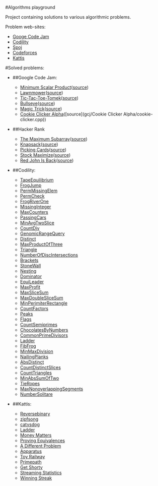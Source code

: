 #Algorithms playground

Project containing solutions to various algorithmic problems.

Problem web-sites:

* [Googe Code Jam](http://code.google.com/codejam/)
* [Codility](https://codility.com/train/)
* [Spoj](http://www.spoj.com/)
* [Codeforces](http://codeforces.com/)
* [Kattis](https://open.kattis.com/)
 
#Solved problems:


* ##Google Code Jam:
    * [Minimum Scalar Product](http://code.google.com/codejam/contest/32016/dashboard#s=p0)([source](gcj/minimum-scalar-product/minimum-scalar-product.cpp))
    * [Lawnmower](https://code.google.com/codejam/contest/2270488/dashboard#s=p1)([source](gcj/lawn-mower/lawn-mower.cpp))
    * [Tic-Tac-Toe-Tomek](https://code.google.com/codejam/contest/2270488/dashboard#s=p0&a=0)([source](gcj/Tic-Tac-Toe-Tomek/tic-tac-toe-tomek.cpp))
    * [Bullseye](http://code.google.com/codejam/contest/2418487/dashboard#s=p0&a=0)([source](gcj/Bullseye/bullseye.cpp))
    * [Magic Trick](https://code.google.com/codejam/contest/2974486/dashboard#s=p0)([source](gcj/magic-trick/magic_trick.cpp))
    * [Cookie Clicker Alpha](https://code.google.com/codejam/contest/2974486/dashboard#s=p1)([source](gcj/Cookie Clicker Alpha/cookie-clicker.cpp))


* ##Hacker Rank
	* [The Maximum Subarray](https://www.hackerrank.com/challenges/maxsubarray/)([source](hacker_rank/TheMaximumSubarray.py))
	* [Knapsack](https://www.hackerrank.com/challenges/unbounded-knapsack/)([source](hacker_rank/Knapsack.py))
	* [Picking Cards](https://www.hackerrank.com/challenges/picking-cards)([source](hacker_rank/PickingCards.py))
	* [Stock Maximize](https://www.hackerrank.com/challenges/stockmax)([source](hacker_rank/StockMaximize.py))
	* [Red John Is Back](https://www.hackerrank.com/challenges/red-john-is-back)([source](hacker_rank/RedJohnIsBack.py))

    
* ##Codility:
    * [TapeEquilibrium ](https://codility.com/demo/take-sample-test/tape_equilibrium)
    * [FrogJump](https://codility.com/demo/take-sample-test/frog_jmp)
    * [PermMissingElem](https://codility.com/demo/take-sample-test/perm_missing_elem)
    * [PermCheck](https://codility.com/demo/take-sample-test/perm_check)
    * [FrogRiverOne](https://codility.com/demo/take-sample-test/frog_river_one)
    * [MissingInteger](https://codility.com/demo/take-sample-test/missing_integer)
    * [MaxCounters](https://codility.com/demo/take-sample-test/max_counters)
    * [PassingCars](https://codility.com/demo/take-sample-test/passing_cars)
    * [MinAvgTwoSlice](https://codility.com/demo/take-sample-test/min_avg_two_slice)
    * [CountDiv](https://codility.com/demo/take-sample-test/count_div)
    * [GenomicRangeQuery](https://codility.com/demo/take-sample-test/genomic_range_query)
    * [Distinct](https://codility.com/demo/take-sample-test/distinct)
    * [MaxProductOfThree](https://codility.com/demo/take-sample-test/max_product_of_three)
    * [Triangle](https://codility.com/demo/take-sample-test/triangle)
    * [NumberOfDiscIntersections](https://codility.com/demo/take-sample-test/number_of_disc_intersections)
    * [Brackets](https://codility.com/demo/take-sample-test/brackets)
    * [StoneWall](https://codility.com/demo/take-sample-test/stone_wall)
    * [Nesting](https://codility.com/demo/take-sample-test/nesting)
    * [Dominator](https://codility.com/demo/take-sample-test/dominator)
    * [EquiLeader](https://codility.com/demo/take-sample-test/equi_leader)
    * [MaxProfit](https://codility.com/demo/take-sample-test/max_profit)
    * [MaxSliceSum](https://codility.com/demo/take-sample-test/max_slice_sum)
    * [MaxDoubleSliceSum](https://codility.com/demo/take-sample-test/max_double_slice_sum)
    * [MinPerimiterRectangle](https://codility.com/demo/take-sample-test/min_perimeter_rectangle)
    * [CountFactors](https://codility.com/demo/take-sample-test/count_factors)
	* [Peaks](https://codility.com/demo/take-sample-test/peaks)
	* [Flags](https://codility.com/demo/take-sample-test/flags)
	* [CountSemiprimes](https://codility.com/demo/take-sample-test/count_semiprimes)
	* [ChocolatesByNumbers](https://codility.com/demo/take-sample-test/chocolates_by_numbers)
	* [CommonPrimeDivisors](https://codility.com/demo/take-sample-test/common_prime_divisors)
	* [Ladder](https://codility.com/demo/take-sample-test/ladder)
	* [FibFrog ](https://codility.com/demo/take-sample-test/fib_frog)
	* [MinMaxDivision](https://codility.com/demo/take-sample-test/min_max_division)
	* [NailingPlanks](https://codility.com/demo/take-sample-test/nailing_planks)
	* [AbsDistinct](https://codility.com/demo/take-sample-test/abs_distinct)
	* [CountDistinctSlices](https://codility.com/demo/take-sample-test/count_distinct_slices)
	* [CountTriangles](https://codility.com/demo/take-sample-test/count_triangles)
	* [MinAbsSumOfTwo](https://codility.com/demo/take-sample-test/min_abs_sum_of_two)
	* [TieRopes](https://codility.com/demo/take-sample-test/tie_ropes)
	* [MaxNonoverlappingSegments](https://codility.com/demo/take-sample-test/max_nonoverlapping_segments)
	* [NumberSolitare](https://codility.com/demo/take-sample-test/number_solitaire)
		
        
* ##Kattis:
	* [Reversebinary](https://open.kattis.com/problems/reversebinary)
	* [zipfsong](https://labs.spotify.com/puzzles/)
	* [catvsdog](https://open.kattis.com/problems/catvsdog)
	* [Ladder](https://open.kattis.com/problems/ladder)
	* [Money Matters](https://open.kattis.com/problems/moneymatters)
	* [Proving Equivalences](https://lifesum.kattis.com/problems/equivalences)
	* [A Different Problem](https://open.kattis.com/problems/different)
	* [Apparatus](https://open.kattis.com/problems/apparatus)
	* [Toy Railway](https://open.kattis.com/problems/railway)
	* [Primepath](https://open.kattis.com/problems/primepath)
	* [Get Shorty](https://open.kattis.com/problems/getshorty)
	* [Streaming Statistics](https://spotify.kattis.com/problems/streamstats)
	* [Winning Streak](https://open.kattis.com/problems/winningstreak)
